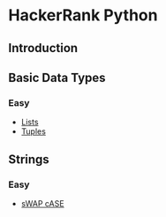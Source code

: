 # HackerRank Python

## Introduction

## Basic Data Types
### Easy
- [Lists](https://www.hackerrank.com/challenges/python-lists/problem)
- [Tuples](https://www.hackerrank.com/challenges/python-tuples/problem)

## Strings
### Easy
- [sWAP cASE](https://www.hackerrank.com/challenges/swap-case/problem)